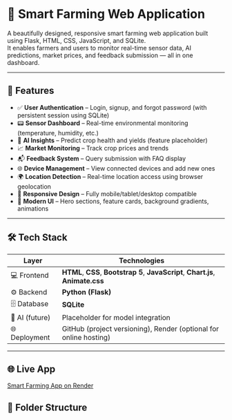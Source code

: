 # 🌾 Smart Farming Web Application

A beautifully designed, responsive smart farming web application built using Flask, HTML, CSS, JavaScript, and SQLite.  
It enables farmers and users to monitor real-time sensor data, AI predictions, market prices, and feedback submission — all in one dashboard.

---

## 🚀 Features

- ✅ **User Authentication** – Login, signup, and forgot password (with persistent session using SQLite)
- 📟 **Sensor Dashboard** – Real-time environmental monitoring (temperature, humidity, etc.)
- 🧠 **AI Insights** – Predict crop health and yields (feature placeholder)
- 📈 **Market Monitoring** – Track crop prices and trends
- 📬 **Feedback System** – Query submission with FAQ display
- 🌐 **Device Management** – View connected devices and add new ones
- 🌍 **Location Detection** – Real-time location access using browser geolocation
- 🧭 **Responsive Design** – Fully mobile/tablet/desktop compatible
- 🎨 **Modern UI** – Hero sections, feature cards, background gradients, animations

---

## 🛠️ Tech Stack

| Layer        | Technologies |
|--------------|--------------|
| 💻 Frontend  | **HTML**, **CSS**, **Bootstrap 5**, **JavaScript**, **Chart.js**, **Animate.css** |
| ⚙️ Backend   | **Python (Flask)** |
| 🗄️ Database  | **SQLite** |
| 🧠 AI (future)| Placeholder for model integration |
| 🌐 Deployment| GitHub (project versioning), Render (optional for online hosting) |

---
## 🌐 Live App
[Smart Farming App on Render](https://smart-farming-app-tcrz.onrender.com)

## 📁 Folder Structure

